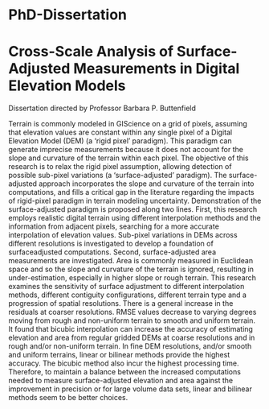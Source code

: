 # PhD-Dissertation
# Cross-Scale Analysis of Surface-Adjusted Measurements in Digital Elevation Models
Dissertation directed by Professor Barbara P. Buttenfield


Terrain is commonly modeled in GIScience on a grid of pixels, assuming that elevation values are constant within any single pixel of a Digital Elevation Model (DEM) (a ‘rigid pixel’ paradigm). This paradigm can generate imprecise measurements because it does not account for the slope and curvature of the terrain within each pixel. The objective of this research is to relax the rigid pixel assumption, allowing detection of possible sub-pixel variations (a ‘surface-adjusted’ paradigm). The surface-adjusted approach incorporates the slope and curvature of the terrain into computations, and fills a critical gap in the literature regarding the impacts of rigid-pixel paradigm in terrain modeling uncertainty. 
Demonstration of the surface-adjusted paradigm is proposed along two lines. First, this research employs realistic digital terrain using different interpolation methods and the information from adjacent pixels, searching for a more accurate interpolation of elevation values. Sub-pixel variations in DEMs across different resolutions is investigated to develop a foundation of surfaceadjusted computations. Second, surface-adjusted area measurements are investigated. Area is commonly measured in Euclidean space and so the slope and curvature of the terrain is ignored, resulting in under-estimation, especially in higher slope or rough terrain.
This research examines the sensitivity of surface adjustment to different interpolation methods, different contiguity configurations, different terrain type and a progression of spatial resolutions. There is a general increase in the residuals at coarser resolutions. RMSE values decrease to varying degrees moving from rough and non-uniform terrain to smooth and uniform terrain. It found that bicubic interpolation can increase the accuracy of estimating elevation and area from regular gridded DEMs at coarse resolutions and in rough and/or non-uniform terrain. In fine DEM resolutions, and/or smooth and uniform terrains, linear or bilinear methods provide the highest accuracy. The bicubic method also incur the highest processing time. Therefore, to maintain a balance between the increased computations needed to measure surface-adjusted elevation and area against the improvement in precision or for large volume data sets, linear and bilinear methods seem to be better choices.
